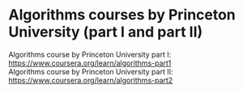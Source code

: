 # Algorithms courses by Princeton University (part I and part II)


Algorithms course by Princeton University part I: https://www.coursera.org/learn/algorithms-part1 <br>
Algorithms course by Princeton University part II: https://www.coursera.org/learn/algorithms-part2
